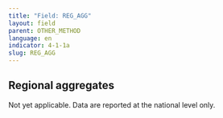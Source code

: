 ```yaml
---
title: "Field: REG_AGG"
layout: field
parent: OTHER_METHOD
language: en
indicator: 4-1-1a
slug: REG_AGG
---
```

## Regional aggregates

Not yet applicable. Data are reported at the national level only.
